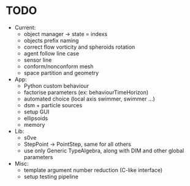 # TODO

* Current:
	- object manager -> state = indexs
	- objects prefix naming
	- correct flow vorticity and spheroids rotation
    - agent follow line case
    - sensor line
    - conform/nonconform mesh
    - space partition and geometry
* App:
    - Python custom behaviour
    - factorise parameters (ex: behaviourTimeHorizon)
    - automated choice (local axis swimmer, swimmer ...)
    - dsm + particle sources
    - setup GUI
    - ellipsoids
    - memory
* Lib:
    - s0ve
    - StepPoint -> PointStep, same for all others
    - use only Generic TypeAlgebra, along with DIM and other global parameters
* Misc:
    - template argument number reduction (C-like interface)
    - setup testing pipeline
